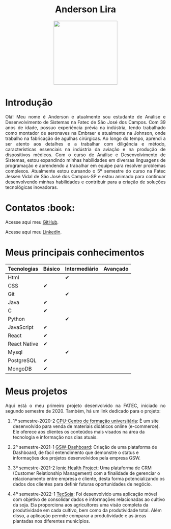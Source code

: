 <h1 align="center"> Anderson Lira </h1>
<div align="center">
<img src="https://user-images.githubusercontent.com/72878812/230811691-e1c37396-afbb-4fe6-a23f-db4946c701e1.jpeg" width="200px"/>

<h1 align="left"> Introdução </h1>
<p align="justify">Olá! Meu nome é Anderson e atualmente sou estudante de Análise e Desenvolvimento de Sistemas na Fatec de São José dos Campos. Com 39 anos de idade, possuo experiência prévia na indústria, tendo trabalhado como montador de aeronaves na Embraer e atualmente na Johnson, onde trabalho na fabricação de agulhas cirúrgicas.
Ao longo do tempo, aprendi a ser atento aos detalhes e a trabalhar com diligência e método, características essenciais na indústria da aviação e na produção de dispositivos médicos. Com o curso de Análise e Desenvolvimento de Sistemas, estou expandindo minhas habilidades em diversas linguagens de programação e aprendendo a trabalhar em equipe para resolver problemas complexos.
Atualmente estou cursando o 5º semestre do curso na Fatec Jessen Vidal de São José dos Campos-SP e estou animado para continuar desenvolvendo minhas habilidades e contribuir para a criação de soluções tecnológicas inovadoras.</p>
</div>

<h1 align="left">  Contatos :book: </h1>

Acesse aqui meu [GitHub](https://github.com/alira1984).
 
Acesse aqui meu [Linkedin](https://www.linkedin.com/in/anderson-lira-ads/).
 


<h1 align="left"> Meus principais conhecimentos </h1> 

| Tecnologias   |    Básico     | Intermediário | Avançado |
| ------------- | ------------- | ------------- | -------- |
|    Html       |               |     ✔         |          |
|    CSS        |      ✔        |               |          |
|    Git        |               |        ✔      |          |
|    Java       |        ✔      |               |          |
|    C          |         ✔     |               |          |
|    Python     |               |        ✔      |          |
|    JavaScript |         ✔     |               |          |
|    React      |        ✔      |               |          |
|   React Native|         ✔     |               |          |
|    Mysql      |               |       ✔       |          |
|   PostgreSQL  |        ✔      |               |          |
|    MongoDB    |         ✔     |               |          |


<h1 align="left">  Meus projetos </h1>
<p align="justify"> Aqui está o meu primeiro projeto desenvolvido na FATEC, iniciado no segundo semestre de 2020. Também, há um link dedicado para o projeto: </P>

1. 1º semestre-2020-2
 [CPU-Centro de formação universitária](https://github.com/alira1984/PortifolioTG/tree/main/APIs/API-01): È um site desenvolvido para venda de materiais didáticos online (e-commerce). Ele oferece aos clientes os conteúdos mais visados na área da tecnologia e informação nos dias atuais.
 
 2. 2º semestre-2021-1
 [GSW-Dashboard](https://github.com/alira1984/PortifolioTG/tree/main/APIs/API-02): Criação de uma plataforma de Dashboard, de fácil entendimento que demonstre o status e informações dos projetos desenvolvidos pela empresa GSW.
 
 3. 3º semestre-2021-2
 [Ionic Health Project](https://github.com/alira1984/PortifolioTG/tree/main/APIs/API-03): Uma plataforma de CRM (Customer Relationship Management) com a finalidade de gerenciar o relacionamento entre empresa e cliente, desta forma potencializando os dados dos clientes para definir futuras oportunidades de negócio.
 
 4. 4º semestre-2022-1  [TecSoja](https://github.com/alira1984/PortifolioTG/tree/main/APIs/API-04): Foi desenvolvido uma aplicação móvel
com objetivo de consolidar dados e informações relacionadas ao cultivo da soja. Ela proporciona aos agricultores uma visão completa da produtividade em cada cultivo, bem como da produtividade total. Além disso, a aplicação permite comparar a produtividade e as áreas plantadas nos diferentes municípios.
 





